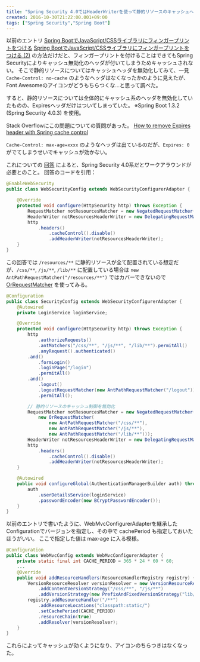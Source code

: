 ```yaml
---
title: "Spring Security 4.0ではHeaderWriterを使って静的リソースのキャッシュヘッダを適切につける"
created: 2016-10-30T21:22:00.001+09:00
tags: ["Spring Security","Spring Boot"]
---
```

以前のエントリ
[Spring BootでJavaScript/CSSライブラリにフィンガープリントをつける](/ja/post/2016/03/spring-bootjavascriptcss/)
[Spring BootでJavaScript/CSSライブラリにフィンガープリントをつける (2)](/ja/post/2016/03/spring-bootjavascriptcss-2/)
の方法だけだと、フィンガープリントを付けることはできてもSpring Securityによりキャッシュ無効化のヘッダが付いてしまうためキャッシュされない。
そこで静的リソースについてはキャッシュヘッダを無効化してみて、一見 `Cache-Control: no-cache` のようなヘッダはなくなったかのように見えたが、Font Awesomeのアイコンがどうもちらつくな…と思って調べた。

すると、静的リソースについては全体的にキャッシュ系のヘッダを無効化していたものの、Expiresヘッダだけはついてしまっていた。
※Spring Boot 1.3.2 (Spring Security 4.0.3) を使用。

<!--more-->

Stack Overflowにこの問題についての質問があった。
[How to remove Expires header with Spring cache control](http://stackoverflow.com/questions/36011255/how-to-remove-expires-header-with-spring-cache-control)

`Cache-Control: max-age=xxxx` のようなヘッダは出ているのだが、`Expires: 0` がでてしまうせいでキャッシュが効かない。

これについての [回答](http://stackoverflow.com/a/36017075/4285965) によると、Spring Security 4.0系だとワークアラウンドが必要とのこと。
回答のコードを引用：

```java
@EnableWebSecurity
public class WebSecurityConfig extends WebSecurityConfigurerAdapter {

    @Override
    protected void configure(HttpSecurity http) throws Exception {
        RequestMatcher notResourcesMatcher = new NegatedRequestMatcher(new AntPathRequestMatcher("/resources/**"));
        HeaderWriter notResourcesHeaderWriter = new DelegatingRequestMatcherHeaderWriter(notResourcesMatcher , new CacheControlHeadersWriter());
        http
            .headers()
                .cacheControl().disable()
                .addHeaderWriter(notResourcesHeaderWriter);
    }
}
```

この回答では `/resources/**` に静的リソースが全て配置されている想定だが、`/css/**`, `/js/**`, `/lib/**` に配置している場合は `new AntPathRequestMatcher("/resources/**")` ではカバーできないので [OrRequestMatcher](http://docs.spring.io/spring-security/site/docs/4.0.3.RELEASE/apidocs/org/springframework/security/web/util/matcher/OrRequestMatcher.html) を使ってみる。

```java
@Configuration
public class SecurityConfig extends WebSecurityConfigurerAdapter {
    @Autowired
    private LoginService loginService;

    @Override
    protected void configure(HttpSecurity http) throws Exception {
        http
            .authorizeRequests()
            .antMatchers("/css/**", "/js/**", "/lib/**").permitAll()
            .anyRequest().authenticated()
        .and()
            .formLogin()
            .loginPage("/login")
            .permitAll()
        .and()
            .logout()
            .logoutRequestMatcher(new AntPathRequestMatcher("/logout"))
            .permitAll();

        // 静的リソースのキャッシュ制御を無効化
        RequestMatcher notResourcesMatcher = new NegatedRequestMatcher(
            new OrRequestMatcher(
                new AntPathRequestMatcher("/css/**"),
                new AntPathRequestMatcher("/js/**"),
                new AntPathRequestMatcher("/lib/**")));
        HeaderWriter notResourcesHeaderWriter = new DelegatingRequestMatcherHeaderWriter(notResourcesMatcher, new CacheControlHeadersWriter());
        http
            .headers()
                .cacheControl().disable()
                .addHeaderWriter(notResourcesHeaderWriter);
    }

    @Autowired
    public void configureGlobal(AuthenticationManagerBuilder auth) throws Exception {
        auth
            .userDetailsService(loginService)
            .passwordEncoder(new BCryptPasswordEncoder());
    }
}
```

以前のエントリで書いたように、WebMvcConfigurerAdapterを継承したConfigurationでバージョンを指定し、その中で cachePeriod も指定しておいたほうがいい。
ここで指定した値は max-age に入る模様。

```java
@Configuration
public class WebMvcConfig extends WebMvcConfigurerAdapter {
    private static final int CACHE_PERIOD = 365 * 24 * 60 * 60;
    ...
    @Override
    public void addResourceHandlers(ResourceHandlerRegistry registry) {
        VersionResourceResolver versionResolver = new VersionResourceResolver()
            .addContentVersionStrategy("/css/**", "/js/**")
            .addVersionStrategy(new PrefixAndFixedVersionStrategy("lib/", gitProperties.getCommitId()), "/lib/**");
        registry.addResourceHandler("/**")
            .addResourceLocations("classpath:static/")
            .setCachePeriod(CACHE_PERIOD)
            .resourceChain(true)
            .addResolver(versionResolver);
    }
}
```

これらによってキャッシュが効くようになり、アイコンのちらつきはなくなった。

